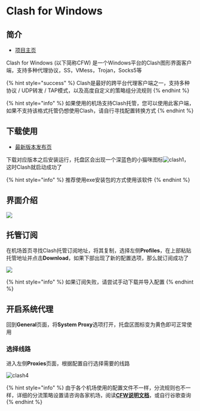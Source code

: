 # Clash for Windows

## 简介

* [项目主页](https://github.com/Fndroid/clash_for_windows_pkg)

Clash for Windows \(以下简称CFW\) 是一个Windows平台的Clash图形界面客户端，支持多种代理协议，SS，VMess，Trojan，Socks5等

{% hint style="success" %}
Clash是最好的跨平台代理客户端之一，支持多种协议 / UDP转发 / TAP模式，以及高度自定义的策略组分流规则
{% endhint %}

{% hint style="info" %}
如果使用的机场支持Clash托管，您可以使用此客户端，如果不支持该格式托管仍想使用Clash，请自行寻找配置转换方式
{% endhint %}

## 下载使用

* [最新版本发布页](https://github.com/Fndroid/clash_for_windows_pkg/releases)

下载对应版本之后安装运行，托盘区会出现一个深蓝色的小猫咪图标![clash1](https://cdn.jsdelivr.net/gh/EYW-015/Oculus-guide-China/clash/clash1.png)，这时Clash就启动成功了

{% hint style="info" %}
推荐使用exe安装包的方式使用该软件
{% endhint %}

## 界面介绍

![](https://cdn.jsdelivr.net/gh/EYW-015/Oculus-guide-China/clash/clash2.png)

## 托管订阅

在机场首页寻找Clash托管订阅地址，将其复制，选择左侧**Profiles**，在上部粘贴托管地址并点击**Download**，如果下部出现了新的配置选项，那么就订阅成功了

![](https://cdn.jsdelivr.net/gh/EYW-015/Oculus-guide-China/clash/clash3.png)

{% hint style="info" %}
如果订阅失败，请尝试手动下载并导入配置
{% endhint %}

## 开启系统代理

回到**General**页面，将**System Proxy**选项打开，托盘区图标变为黄色即可正常使用

### 选择线路

进入左侧**Proxies**页面，根据配置自行选择需要的线路

![clash4](https://cdn.jsdelivr.net/gh/EYW-015/Oculus-guide-China/clash/clash4.png)

{% hint style="info" %}
由于各个机场使用的配置文件不一样，分流规则也不一样，详细的分流策略设置请咨询各家机场，阅读[**CFW说明文档**](https://docs.cfw.lbyczf.com/)，或自行谷歌查询
{% endhint %}

